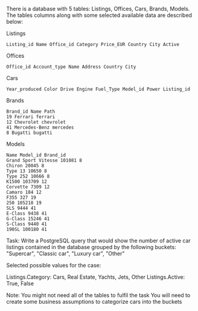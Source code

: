 There is a database with 5 tables: Listings, Offices, Cars, Brands, Models.
The tables columns along with some selected available data are described below:

Listings

```
Listing_id Name Office_id Category Price_EUR Country City Active
```
Offices

```
Office_id Account_type Name Address Country City
```
Cars

```
Year_produced Color Drive Engine Fuel_Type Model_id Power Listing_id
```
Brands

```
Brand_id Name Path
19 Ferrari ferrari
12 Chevrolet chevrolet
41 Mercedes-Benz mercedes
8 Bugatti bugatti
```
Models

```
Name Model_id Brand_id
Grand Sport Vitesse 101081 8
Chiron 20045 8
Type 13 10650 8
Type 252 10666 8
K1500 103709 12
Corvette 7309 12
Camaro 184 12
F355 327 19
250 105218 19
SLS 9444 41
E-Class 9438 41
G-Class 15246 41
S-Class 9440 41
190SL 100180 41
```
Task: Write a PostgreSQL query that would show the number of active car listings
contained in the database grouped by the following buckets: "Supercar", "Classic car",
"Luxury car", "Other"


Selected possible values for the case:

Listings.Category: Cars, Real Estate, Yachts, Jets, Other
Listings.Active: True, False

Note:
You might not need all of the tables to fulfil the task
You will need to create some business assumptions to categorize cars into the buckets

